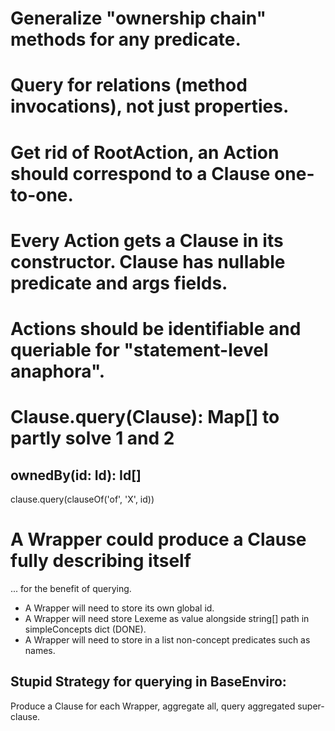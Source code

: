 # Generalize "ownership chain" methods for any predicate.

# Query for relations (method invocations), not just properties.

# Get rid of RootAction, an Action should correspond to a Clause one-to-one.

# Every Action gets a Clause in its constructor. Clause has nullable predicate and args fields.

# Actions should be identifiable and queriable for "statement-level anaphora".


# Clause.query(Clause): Map[] to partly solve 1 and 2

## ownedBy(id: Id): Id[]

clause.query(clauseOf('of', 'X', id))


# A Wrapper could produce a Clause fully describing itself

... for the benefit of querying.

* A Wrapper will need to store its own global id.
* A Wrapper will need store Lexeme as value alongside string[] path in simpleConcepts dict (DONE).
* A Wrapper will need to store in a list non-concept predicates such as names.

## Stupid Strategy for querying in BaseEnviro:

Produce a Clause for each Wrapper, aggregate all, query aggregated super-clause.



